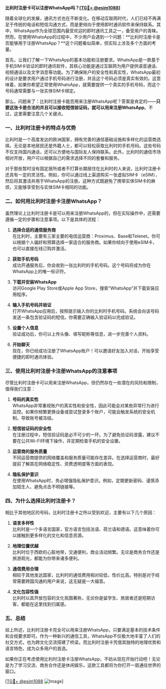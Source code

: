 **比利时注册卡可以注册WhatsApp吗？[[TG💪+ @esim1088](https://t.me/s/esim1088)]**

随着全球化的发展，通讯方式也在不断变化。在移动互联网时代，人们已经不再满足于传统的电话和短信沟通方式，而是更倾向于使用即时通讯软件来保持联系。其中，WhatsApp作为全球范围内最受欢迎的即时通讯工具之一，备受用户的青睐。然而，在使用WhatsApp的过程中，不少用户会遇到一个问题：**比利时注册卡是否能够用于注册WhatsApp？**这个问题看似简单，但实际上涉及多个方面的考量。

首先，让我们了解一下WhatsApp的基本功能和注册要求。WhatsApp是一款基于手机SIM卡验证的即时通讯软件，其核心功能是通过互联网为用户提供语音通话、视频通话以及文字消息等功能。为了确保账户的安全性和真实性，WhatsApp最初的设计是要求用户通过手机号码进行注册，并且这个号码必须是真实有效的。这意味着，如果你希望正常使用WhatsApp，就需要提供一个真实的手机号码，而这个号码通常需要与一张实体SIM卡绑定。

那么，问题来了：比利时注册卡能否用来注册WhatsApp呢？答案是肯定的——**只要这张卡是合法的并且可以接收短信验证码，就可以用来注册WhatsApp**。不过，这里需要注意几个关键点。

### 一、比利时注册卡的特点与优势

比利时是一个高度发达的欧洲国家，拥有完善的通信基础设施和多样化的运营商选择。无论是本地居民还是外籍人士，都可以轻松获取比利时的手机号码。这些号码不仅支持国内通话，还可以方便地与国际友人保持联系。此外，比利时的通信市场相对开放，用户可以根据自己的需求选择不同的套餐和服务。

对于那些暂时没有固定居所或者不打算长期居住在比利时的人来说，比利时注册卡还具有一定的灵活性。例如，你可以通过线上渠道购买一张虚拟SIM卡（eSIM），然后将其激活并用于WhatsApp的注册。这种方式既避免了携带实体SIM卡的麻烦，又能够享受到与实体SIM卡相同的功能。

### 二、如何用比利时注册卡注册WhatsApp？

虽然理论上比利时注册卡是可以用来注册WhatsApp的，但在实际操作中，还需要遵循一定的步骤和注意事项。以下是具体的流程：

1. **选择合适的通信服务商**  
   在比利时，主要有三家主要的电信运营商：Proximus、Base和Telenet。你可以根据个人偏好和预算选择一家适合的服务商。如果你倾向于使用eSIM卡，也可以直接在线订购并激活。

2. **获取手机号码**  
   成功开通服务后，你会收到一张比利时的手机号码。这个号码将成为你在WhatsApp上的唯一标识符。

3. **下载并安装WhatsApp**  
   访问Google Play Store或Apple App Store，搜索“WhatsApp”并下载安装应用程序。

4. **输入手机号码并验证**  
   打开WhatsApp应用后，按照提示输入你的比利时手机号码。系统会向该号码发送一条包含验证码的短信。你需要正确输入验证码以完成验证。

5. **设置个人信息**  
   验证成功后，你可以上传头像、填写昵称等信息，进一步完善个人资料。

6. **开始聊天**  
   现在，你已经成功注册了WhatsApp账户！可以邀请好友加入对话，开始享受便捷的即时通讯体验。

### 三、使用比利时注册卡注册WhatsApp的注意事项

尽管比利时注册卡可以用来注册WhatsApp，但仍然存在一些潜在的风险和限制，值得我们注意：

1. **号码的真实性**  
   WhatsApp非常重视账户的真实性和安全性，因此可能会对某些异常行为进行监控。如果你频繁更换设备或尝试登录多个账户，可能会触发系统的安全机制，导致账号被冻结。

2. **短信验证码的安全性**  
   在注册过程中，短信验证码是必不可少的一环。为了避免验证码泄露，建议不要在公共Wi-Fi环境下操作，并定期检查手机的安全设置。

3. **运营商的服务质量**  
   不同运营商提供的网络覆盖和服务质量可能存在差异。在选择运营商时，最好提前了解其在网络稳定性、资费透明度等方面的表现。

4. **隐私保护意识**  
   在使用WhatsApp时，务必增强隐私保护意识。例如，定期更新密码、谨慎添加陌生人、避免点击不明链接等。

### 四、为什么选择比利时注册卡？

相比于其他地区的号码，比利时注册卡之所以受到欢迎，主要有以下几个原因：

1. **语言多样性**  
   比利时是一个多语言国家，官方语言包括法语、荷兰语和德语。这意味着你可以接触到更多样化的文化和信息资源。

2. **地理位置优越**  
   比利时位于西欧的心脏地带，交通便利，商业活动频繁。无论是商务合作还是旅游观光，都能为你带来诸多便利。

3. **通信费用合理**  
   相较于其他发达国家，比利时的通信费用相对较低，性价比高。特别是对于经常需要跨国沟通的用户来说，这无疑是一大福音。

4. **文化包容性强**  
   比利时以其开放包容的文化氛围著称，无论你是留学生、旅居者还是短期访客，都能在这里找到归属感。

### 五、总结

综上所述，比利时注册卡完全可以用来注册WhatsApp，只要满足基本的技术条件和合规要求即可。作为一种新兴的通信工具，WhatsApp不仅极大地丰富了人们的社交方式，也为跨文化交流搭建了桥梁。而比利时注册卡凭借其独特的地理优势和语言特色，成为众多用户的首选。

如果你正在考虑使用比利时注册卡注册WhatsApp，不妨从现在开始行动吧！无论是为了学习交流、商务合作还是休闲娱乐，这款工具都将为你打开一扇通往世界的窗口。

[[TG💪+ @esim1088](https://t.me/s/esim1088) ![Image](https://i.postimg.cc/4NQfJmqS/Snipaste-2025-05-13-00-14-12.png)]